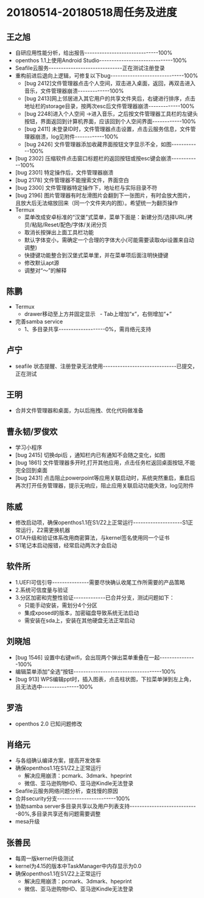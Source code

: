 # 20180514-20180518周任务及进度

## 王之旭
- 自研应用性能分析，给出报告------------------------------100%
- openthos 1.1上使用Android Studio------------------------------100%
- Seafile云服务------------------------------正在测试注册登录
- 重构前进后退向上逻辑，可修复以下bug------------------------------100%
   - [bug 2412]文件管理器点击个人空间，双击进入桌面，返回，再双击进入音乐，文件管理器崩溃-------------100%
   - [bug 2413]网上邻居进入其它用户的共享文件夹后，右键进行排序，点击地址栏的storage目录，按两次esc后文件管理器崩溃-------------100%
   - [bug 2248]进入个人空间 ->进入音乐，之后按文件管理器工具栏的左键头按钮，界面返回到计算机界面，应该回到个人空间界面------------100%
   - [bug 2411] 未登录ID时，文件管理器点击设置，点击云服务信息，文件管理器崩溃，log见附件------------100%
   - [bug 2426] 文件管理器添加收藏界面按钮文字显示不全，如图------------100%
- [bug 2302] 压缩软件点击窗口标题栏的返回按钮或按esc键会崩溃------------100%
- [bug 2301] 特定操作后，文件管理器崩溃
- [bug 2178] 文件管理器不能搜索文件，界面空白
- [bug 2300] 文件管理器特定操作下，地址栏与实际目录不符
- [bug 2196] 图片管理器有时左滑图片会翻到下一张图片，有时会放大图片，且放大后无法缩放回来（同一个文件夹内的图）。希望统一为翻页操作
- Termux
   - 菜单改成安卓标准的“汉堡”式菜单，菜单下面是：新建分页/选择URL/拷贝/粘贴/Reset/配色/字体/关闭分页
   - 取消长按弹出上面工具栏功能
   - 默认字体变小，需确定一个合理的字体大小(可能需要读取dpi设置来自动调整)
   - 快捷键功能整合到汉堡式菜单里，并在菜单项后面注明快捷键
   - 修改默认apt源
   - 调整对“～”的解释

## 陈鹏
- Termux
   - drawer移动至上方并固定显示
   - Tab上增加“x”，右侧增加“+”
- 完善samba service
   - 1、多目录共享-------------------0%，需肖络元支持

## 卢宁
- seafile 状态提醒、注册登录无法使用------------------------------已提交，正在测试

## 王明
- 合并文件管理器和桌面，为以后拖拽、优化代码做准备

## 曹永韧/罗俊欢
- 学习小程序
- [bug 2415] 切换dpi后 ，通知栏内已有通知不会随之变化，如图
- [bug 1861] 文件管理器多开时,打开其他应用，点击任务栏返回桌面按钮,不能完全回到桌面
- [bug 2431] 点击阻止powerpoint等应用关联启动时，系统突然重启，重启后再次打开任务管理器，提示无响应，阻止应用关联启动功能失效，log见附件

## 陈威
- 修改启动项，确保openthos1.1在S1/Z2上正常运行--------------------S1正常运行，Z2需更换机器
- OTA升级和验证体系改用商密算法，与kernel签名使用同一个证书
- S1笔记本启动报错，经常启动两次才会启动

## 软件所
- 1.UEFI可信引导---------------需要尽快确认收尾工作所需要的产品策略
- 2.系统可信度量与验证
- 3.分区加密和完整性验证-------------已合并分支，测试问题如下：
   - 只能手动安装，需划分4个分区
   - 集成xposed的版本，加密磁盘导致系统无法启动
   - 需安装在sda上，安装在其他硬盘无法正常启动

## 刘晓旭
- [bug 1546] 设置中右键wifi，会出现两个弹出菜单重叠在一起---------------100%
- 编辑菜单添加”全选“按钮------------------------------------100%
- [bug 913] WPS编辑ppt时，插入图表，点击柱状图，下拉菜单弹到左上角，且无法选中---------------100%

## 罗浩
- openthos 2.0 已知问题修改

## 肖络元
- 与各组确认编译方案，提高开发效率
- 确保openthos1.1在S1/Z2上正常运行
   - 解决应用崩溃：pcmark、3dmark、hpeprint
   - 微信、亚马逊购物HD、亚马逊Kindle无法登录
- Seafile云服务网络问题分析，查找慢的原因
- 合并security分支------------------------100%
- 协助samba server多目录共享以及用户列表支持----------------------------80%,多目录共享还有问题需要调整
- mesa升级

## 张善民
- 每周一版kernel升级测试
- kernel为4.15的版本中TaskManager中内存显示为0.0
- 确保openthos1.1在S1/Z2上正常运行
   - 解决应用崩溃：pcmark、3dmark、hpeprint
   - 微信、亚马逊购物HD、亚马逊Kindle无法登录
